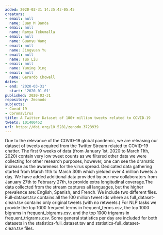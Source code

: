 ```yaml
---
added: 2020-03-31 14:35:43-05:45
creators:
- email: null
  name: Juan M Banda
- email: null
  name: Ramya Tekumalla
- email: null
  name: Guanyu Wang
- email: null
  name: Jingyuan Yu
- email: null
  name: Tuo Liu
- email: null
  name: Yuning Ding
- email: null
  name: Gerardo Chowell
dates:
- end: '2020-03-31'
  start: '2020-01-01'
published: 2020-03-31
repository: Zeonodo
subjects:
- Covid-19
- Coronavirus
title: A Twitter Dataset of 100+ million tweets related to COVID-19
tweets: 101400452
url: https://doi.org/10.5281/zenodo.3723939
---
```


Due to the relevance of the COVID-19 global pandemic, we are releasing our dataset of tweets acquired from the Twitter Stream related to COVID-19 chatter. The first 9 weeks of data (from January 1st, 2020 to March 11th, 2020) contain very low tweet counts as we filtered other data we were collecting for other research purposes, however, one can see the dramatic increase as the awareness for the virus spread. Dedicated data gathering started from March 11th to March 30th which yielded over 4 million tweets a day.  We have added additional data provided by our new collaborators from January 27th to February 27th, to provide extra longitudinal coverage.The data collected from the stream captures all languages, but the higher prevalence are:  English, Spanish, and French. We include two different  files.
Full-dataset.tsv contains all the 100 million tweet ids where as full_dataset-clean.tsv contains only original tweets (with no retweets.) For NLP tasks we provide the top 1000 frequent terms in frequent_terms.csv, the top 1000 bigrams in frequent_bigrams.csv, and the top 1000 trigrams in frequent_trigrams.csv.  Some general statistics per day are included for both datasets in the statistics-full_dataset.tsv and statistics-full_dataset-clean.tsv files.

